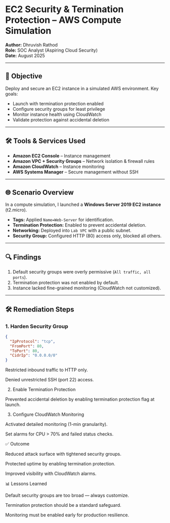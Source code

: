 # EC2 Security & Termination Protection – AWS Compute Simulation

**Author:** Dhruvish Rathod  
**Role:** SOC Analyst (Aspiring Cloud Security)  
**Date:** August 2025  

---

## 📌 Objective
Deploy and secure an EC2 instance in a simulated AWS environment. Key goals:  
- Launch with termination protection enabled  
- Configure security groups for least privilege  
- Monitor instance health using CloudWatch  
- Validate protection against accidental deletion  

---

## 🛠 Tools & Services Used
- **Amazon EC2 Console** – Instance management  
- **Amazon VPC + Security Groups** – Network isolation & firewall rules  
- **Amazon CloudWatch** – Instance monitoring  
- **AWS Systems Manager** – Secure management without SSH  

---

## 🌐 Scenario Overview
In a compute simulation, I launched a **Windows Server 2019 EC2 instance** (t2.micro).  
- **Tags:** Applied `Name=Web-Server` for identification.  
- **Termination Protection:** Enabled to prevent accidental deletion.  
- **Networking:** Deployed into `Lab VPC` with a public subnet.  
- **Security Group:** Configured HTTP (80) access only, blocked all others.  

---

## 🔍 Findings
1. Default security groups were overly permissive (`All traffic, all ports`).  
2. Termination protection was not enabled by default.  
3. Instance lacked fine-grained monitoring (CloudWatch not customized).  

---

## 🛠 Remediation Steps
### 1. Harden Security Group
```json
{
  "IpProtocol": "tcp",
  "FromPort": 80,
  "ToPort": 80,
  "CidrIp": "0.0.0.0/0"
}
```
Restricted inbound traffic to HTTP only.

Denied unrestricted SSH (port 22) access.

2. Enable Termination Protection

Prevented accidental deletion by enabling termination protection flag at launch.

3. Configure CloudWatch Monitoring

Activated detailed monitoring (1-min granularity).

Set alarms for CPU > 70% and failed status checks.

✅ Outcome

Reduced attack surface with tightened security groups.

Protected uptime by enabling termination protection.

Improved visibility with CloudWatch alarms.

📊 Lessons Learned

Default security groups are too broad — always customize.

Termination protection should be a standard safeguard.

Monitoring must be enabled early for production resilience.
